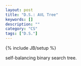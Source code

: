 ```yaml
---
layout: post
title: "D.S.: AVL Tree"
keywords: []
description: ""
category: "CS"
tags: ["D.S."]
---
```

{% include JB/setup %}


self-balancing binary search tree.
